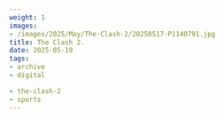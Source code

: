 ```yaml
---
weight: 1
images:
- /images/2025/May/The-Clash-2/20250517-P1140791.jpg
title: The Clash 2.
date: 2025-05-19
tags:
- archive
- digital

- the-clash-2
- sports
---
```


